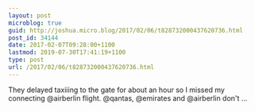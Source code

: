 ```yaml
---
layout: post
microblog: true
guid: http://joshua.micro.blog/2017/02/06/t828732000437620736.html
post_id: 34144
date: 2017-02-07T09:28:00+1100
lastmod: 2019-07-30T17:41:19+1100
type: post
url: /2017/02/06/t828732000437620736.html
---
```

They delayed taxiiing to the gate for about an hour so I missed my connecting @airberlin flight. @qantas, @emirates and @airberlin don't ...
